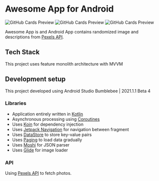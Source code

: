 # Awesome App for Android

![GitHub Cards Preview](https://github.com/gilarps/awesome-app-android/blob/master/art/home-grid.jpg)
![GitHub Cards Preview](https://github.com/gilarps/awesome-app-android/blob/master/art/home-list.jpg)
![GitHub Cards Preview](https://github.com/gilarps/awesome-app-android/blob/master/art/detail.jpg)

Awesome App is and Android App contains randomized image and descriptions from [Pexels API](https://www.pexels.com/api/).

## Tech Stack

This project uses feature monolith architecture with MVVM

## Development setup

This project developed using Android Studio Bumblebee | 2021.1.1 Beta 4

### Libraries

- Application entirely written in [Kotlin](https://kotlinlang.org)
- Asynchronous processing using [Coroutines](https://kotlin.github.io/kotlinx.coroutines/)
- Uses [Koin](https://github.com/InsertKoinIO/koin) for dependency injection
- Uses [Jetpack Navigation](https://developer.android.com/guide/navigation) for navigation between fragment
- Uses [DataStore](https://developer.android.com/topic/libraries/architecture/datastore) to store key-value pairs
- Uses [Paging](https://developer.android.com/jetpack/androidx/releases/paging) to load data gradually
- Uses [Moshi](https://github.com/square/moshi) for JSON parser
- Uses [Glide](https://github.com/bumptech/glide) for image loader


### API

Using [Pexels API](https://www.pexels.com/api/) to fetch photos. 
